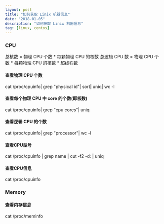 ```yaml
---
layout: post
title: "如何获取 Linix 机器信息"
date: "2018-01-05"
description: "如何获取 Linix 机器信息"
tag: [linux, centos]
---
```


### CPU
总核数 = 物理 CPU 个数 * 每颗物理 CPU 的核数
总逻辑 CPU 数 = 物理 CPU 个数 * 每颗物理 CPU 的核数 * 超线程数
#### 查看物理 CPU 个数
cat /proc/cpuinfo| grep "physical id"| sort| uniq| wc -l
#### 查看每个物理 CPU 中 core 的个数(即核数)
cat /proc/cpuinfo| grep "cpu cores"| uniq
#### 查看逻辑 CPU 的个数
cat /proc/cpuinfo| grep "processor"| wc -l
#### 查看CPU型号
cat /proc/cpuinfo | grep name | cut -f2 -d: | uniq
#### 查看CPU信息
cat /proc/cpuinfo

### Memory
#### 查看内存信息
cat /proc/meminfo
